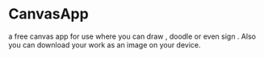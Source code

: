 # CanvasApp
a free canvas app for use where you can draw , doodle or even sign . Also you can download your work as an image on your device.
